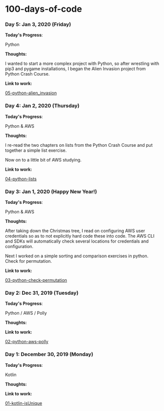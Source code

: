 # 100-days-of-code

### Day 5: Jan 3, 2020 (Friday)

**Today's Progress**: 

Python  

**Thoughts:** 

I wanted to start a more complex project with Python, so after wrestling with pip3 and pygame installations, I began the Alien Invasion project from Python Crash Course.


**Link to work:** 

[05-python-alien_invasion](https://github.com/mirella4real/100-days-of-code/blob/master/python/alien_invasion/alien_invasion.py)


### Day 4: Jan 2, 2020 (Thursday)

**Today's Progress**: 

Python & AWS  

**Thoughts:** 

I re-read the two chapters on lists from the Python Crash Course and put together a simple list exercise.

Now on to a little bit of AWS studying.


**Link to work:** 

[04-python-lists](https://github.com/mirella4real/100-days-of-code/blob/master/python/lists/lists.py)

### Day 3: Jan 1, 2020 (Happy New Year!)

**Today's Progress**: 

Python & AWS  

**Thoughts:** 

After taking down the Christmas tree, I read on configuring AWS user credentials so as to not explicitly hard code these into code. The AWS CLI and SDKs will automatically check several locations for credentials and configuration.

Next I worked on a simple sorting and comparison exercises in python. Check for permutation.


**Link to work:** 

[03-python-check-permutation](https://github.com/mirella4real/100-days-of-code/blob/master/python/checkPermutation/checkPermutation.py)


### Day 2: Dec 31, 2019 (Tuesday)

**Today's Progress**: 

Python / AWS / Polly 

**Thoughts:** 



**Link to work:** 

[02-python-aws-polly](https://github.com/mirella4real/100-days-of-code/blob/master/python/aws_polly/polly_aws.py)




### Day 1: December 30, 2019 (Monday)

**Today's Progress**: 

Kotlin 

**Thoughts:** 



**Link to work:** 

[01-kotlin-isUnique](https://github.com/mirella4real/100-days-of-code/blob/master/kotlin/isUnique/src/isUnique.kt)

